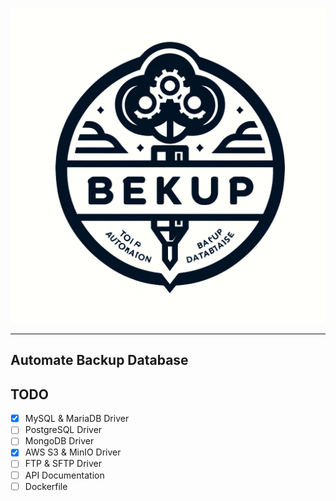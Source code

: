 ![Bekup](docs/bekup-dall-e.webp)

---

## **Automate Backup Database**

## TODO 

- [x] MySQL & MariaDB Driver
- [ ] PostgreSQL Driver
- [ ] MongoDB Driver
- [x] AWS S3 & MinIO Driver
- [ ] FTP & SFTP Driver
- [ ] API Documentation
- [ ] Dockerfile